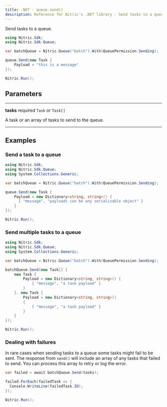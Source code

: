 ```yaml
---
title: .NET - queue.send()
description: Reference for Nitric's .NET library - Send tasks to a queue.
---
```


Send tasks to a queue.

```csharp
using Nitric.Sdk;
using Nitric.Sdk.Queue;

var batchQueue = Nitric.Queue("batch").With(QueuePermission.Sending);

queue.Send(new Task {
    Payload = "this is a message"
});

Nitric.Run();
```

## Parameters

---

**tasks** required `Task` or `Task[]`

A task or an array of tasks to send to the queue.

---

## Examples

### Send a task to a queue

```csharp
using Nitric.Sdk;
using Nitric.Sdk.Queue;
using System.Collections.Generic;

var batchQueue = Nitric.Queue("batch").With(QueuePermission.Sending);

queue.Send(new Task {
    Payload = new Dictionary<string, string>() {
      { "message", "payloads can be any serializable object" }
    }
});

Nitric.Run();
```

### Send multiple tasks to a queue

```csharp
using Nitric.Sdk;
using Nitric.Sdk.Queue;
using System.Collections.Generic;

var batchQueue = Nitric.Queue("batch").With(QueuePermission.Sending);

batchQueue.Send(new Task[] {
    new Task {
        Payload = new Dictionary<string, string>() {
            { "message", "a task payload" }
        }
    }, new Task {
        Payload = new Dictionary<string, string>()
        {
            { "message", "a task payload" }
        }
    }
});

Nitric.Run();
```

### Dealing with failures

In rare cases when sending tasks to a queue some tasks might fail to be sent. The response from `send()` will include an array of any tasks that failed to send. You can process this array to retry or log the error.

```csharp
var failed = await batchQueue.Send(tasks);

failed.ForEach(failedTask => {
  Console.WriteLine(failedTask.ID);
});

Nitric.Run();
```
